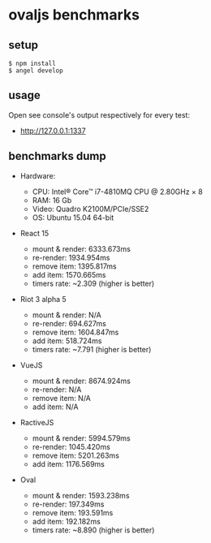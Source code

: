 # ovaljs benchmarks

## setup

```
$ npm install
$ angel develop
```

## usage

Open see console's output respectively for every test:

* http://127.0.0.1:1337

## benchmarks dump

* Hardware:
  * CPU: Intel® Core™ i7-4810MQ CPU @ 2.80GHz × 8
  * RAM: 16 Gb
  * Video: Quadro K2100M/PCIe/SSE2
  * OS: Ubuntu 15.04 64-bit

* React 15
  * mount & render: 6333.673ms
  * re-render: 1934.954ms
  * remove item: 1395.817ms
  * add item: 1570.665ms
  * timers rate: ~2.309 (higher is better)
* Riot 3 alpha 5
  * mount & render: N/A
  * re-render: 694.627ms
  * remove item: 1604.847ms
  * add item: 518.724ms
  * timers rate: ~7.791 (higher is better)
* VueJS
  * mount & render: 8674.924ms
  * re-render: N/A
  * remove item: N/A
  * add item: N/A
* RactiveJS
  * mount & render: 5994.579ms
  * re-render: 1045.420ms
  * remove item: 5201.263ms
  * add item: 1176.569ms
* Oval
  * mount & render: 1593.238ms
  * re-render: 197.349ms
  * remove item: 193.591ms
  * add item: 192.182ms
  * timers rate: ~8.890 (higher is better)
